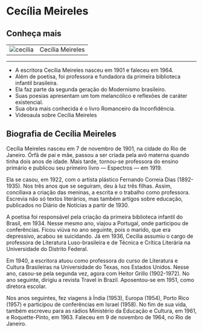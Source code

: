 
# Cecília Meireles
## Conheça mais
|   |   |
|---|---|
|![cecilia](https://github.com/LayaneBentes/meu-projeto/assets/143037351/789833d0-db6f-4857-9bc7-58afc0dd55d4)|Cecília Meireles|
---
- A escritora Cecília Meireles nasceu em 1901 e faleceu em 1964.
- Além de poetisa, foi professora e fundadora da primeira biblioteca infantil brasileira.
- Ela faz parte da segunda geração do Modernismo brasileiro.
- Suas poesias apresentam um tom melancólico e reflexões de caráter existencial.
- Sua obra mais conhecida é o livro Romanceiro da Inconfidência.
- Videoaula sobre Cecília Meireles

## Biografia de Cecília Meireles
Cecília Meireles nasceu em 7 de novembro de 1901, na cidade do Rio de Janeiro. Órfã de pai e mãe, passou a ser criada pela avó materna quando tinha dois anos de idade. Mais tarde, tornou-se professora do ensino primário e publicou seu primeiro livro — Espectros — em 1919.

Ela se casou, em 1922, com o artista plástico Fernando Correia Dias (1892-1935). Nos três anos que se seguiram, deu à luz três filhas. Assim, conciliava a criação das meninas, a escrita e o trabalho como professora. Escrevia não só textos literários, mas também artigos sobre educação, publicados no Diário de Notícias a partir de 1930.

A poetisa foi responsável pela criação da primeira biblioteca infantil do Brasil, em 1934. Nesse mesmo ano, viajou a Portugal, onde participou de conferências. Ficou viúva no ano seguinte, pois o marido, que era depressivo, acabou se suicidando. Já em 1936, Cecília assumiu o cargo de professora de Literatura Luso-brasileira e de Técnica e Crítica Literária na Universidade do Distrito Federal.

Em 1940, a escritora atuou como professora do curso de Literatura e Cultura Brasileiras na Universidade do Texas, nos Estados Unidos. Nesse ano, casou-se pela segunda vez, agora com Heitor Grillo (1902-1972). No ano seguinte, dirigiu a revista Travel in Brazil. Aposentou-se em 1951, como diretora escolar.

Nos anos seguintes, fez viagens à Índia (1953), Europa (1954), Porto Rico (1957) e participou de conferências em Israel (1958). No fim de sua vida, também escreveu para as rádios Ministério da Educação e Cultura, em 1961, e Roquette-Pinto, em 1963. Faleceu em 9 de novembro de 1964, no Rio de Janeiro.


